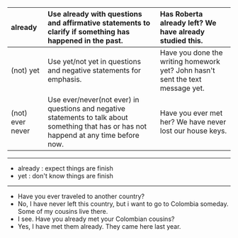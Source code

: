 | already | Use already with questions and affirmative statements to clarify if something has happened in the past. | Has Roberta already left? We have already studied this. | 
| :--- | :---| :---|
|(not) yet| Use yet/not yet in questions and negative statements for emphasis. | Have you done the writing homework yet? John hasn't sent the text message yet. |
|(not) ever never | Use ever/never(not ever) in questions and negative statements to talk about something that has or has not happend at any time before now. | Have you ever met her? We have never lost our house keys. |

---
+ already : expect things are finish
+ yet : don't know things are finish
---
+ Have you ever traveled to another country?
+ No, I have never left this country, but i want to go to Colombia someday. Some of my cousins live there.
+ I see. Have you already met your Colombian cousins?
+ Yes, I have met them already. They came here last year.

